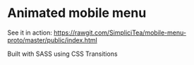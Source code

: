 # Animated mobile menu

See it in action: https://rawgit.com/SimpliciTea/mobile-menu-proto/master/public/index.html

Built with SASS using CSS Transitions 
